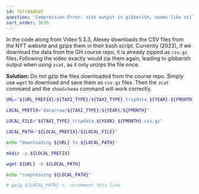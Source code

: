 ```yaml
---
id: 7bff88dbd7
question: 'Compression Error: zcat output is gibberish, seems like still compressed'
sort_order: 3630
---
```


In the code along from Video 5.3.3, Alexey downloads the CSV files from the NYT website and gzips them in their bash script. Currently (2023), if we download the data from the GH course repo, it is already zipped as `csv.gz` files. Following the video exactly would zip them again, leading to gibberish output when using `zcat`, as it only unzips the file once.

**Solution:** Do not gzip the files downloaded from the course repo. Simply use `wget` to download and save them as `csv.gz` files. Then the `zcat` command and the `showSchema` command will work correctly.

```bash
URL="${URL_PREFIX}/${TAXI_TYPE}/${TAXI_TYPE}_tripdata_${YEAR}-${FMONTH}.csv.gz"

LOCAL_PREFIX="data/raw/${TAXI_TYPE}/${YEAR}/${FMONTH}"

LOCAL_FILE="${TAXI_TYPE}_tripdata_${YEAR}_${FMONTH}.csv.gz"

LOCAL_PATH="${LOCAL_PREFIX}/${LOCAL_FILE}"

echo "downloading ${URL} to ${LOCAL_PATH}"

mkdir -p ${LOCAL_PREFIX}

wget ${URL} -O ${LOCAL_PATH}

echo "compressing ${LOCAL_PATH}"

# gzip ${LOCAL_PATH} <- uncomment this line
```